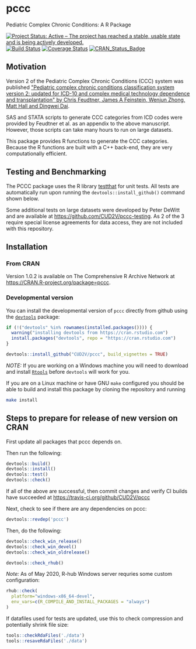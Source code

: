 # pccc
Pediatric Complex Chronic Conditions: A R Package

[![Project Status: Active – The project has reached a stable, usable state and is being actively developed.](http://www.repostatus.org/badges/latest/active.svg)](http://www.repostatus.org/#active)
[![Build Status](https://travis-ci.org/CUD2V/pccc.svg?branch=master)](https://travis-ci.org/CUD2V/pccc)
[![Coverage Status](https://img.shields.io/codecov/c/github/cud2v/pccc/master.svg)](https://codecov.io/github/cud2v/pccc?branch=master)
[![CRAN_Status_Badge](http://www.r-pkg.org/badges/version/pccc)](http://cran.r-project.org/package=pccc)

## Motivation
Version 2 of the Pediatric Complex Chronic Conditions (CCC) system was published 
["Pediatric complex chronic conditions classification system version
2: updated for ICD-10 and complex medical technology dependence and
transplantation" by Chris Feudtner, James A Feinstein, Wenjun Zhong, Matt Hall
and Dingwei Dai](http://bmcpediatr.biomedcentral.com/articles/10.1186/1471-2431-14-199).

SAS and STATA scripts to generate CCC categories from ICD codes were provided by Feudtner et al. 
as an appendix to the above manuscript. However, those scripts can take many hours to run
on large datasets. 

This package provides R functions to generate the CCC categories. Because the R functions
are built with a C++ back-end, they are very computationally efficient.

## Testing and Benchmarking

The PCCC package uses the R library [testthat](http://testthat.r-lib.org) for unit tests. All tests are automatically run upon running the `devtools::install_github()` command shown below.

Some additional tests on large datasets were developed by Peter DeWitt and are available at https://github.com/CUD2V/pccc-testing. As 2 of the 3 require special license agreements for data access, they are not included with this repository.

## Installation

### From CRAN
Version 1.0.2 is available on The Comprehensive R Archive Network at https://CRAN.R-project.org/package=pccc.


### Developmental version

You can install the
developmental version of `pccc` directly from github using the 
[`devtools`](https://github.com/hadley/devtools/) package:

```r
if (!("devtools" %in% rownames(installed.packages()))) {
  warning("installing devtools from https://cran.rstudio.com")
  install.packages("devtools", repo = "https://cran.rstudio.com")
}

devtools::install_github("CUD2V/pccc", build_vignettes = TRUE)
```

*NOTE:* If you are working on a Windows machine you will need to download and
install [`Rtools`](https://cran.r-project.org/bin/windows/Rtools/) before
`devtools` will work for you.

If you are on a Linux machine or have GNU `make` configured you should be able
to build and install this package by cloning the repository and running

```bash
make install
```

## Steps to prepare for release of new version on CRAN

First update all packages that pccc depends on.

Then run the following:

```r
devtools::build()
devtools::install()
devtools::test()
devtools::check()
```

If all of the above are successful, then commit changes and verify CI builds have succeeded at https://travis-ci.org/github/CUD2V/pccc

Next, check to see if there are any dependencies on pccc:

```r
devtools::revdep('pccc')
```

Then, do the following:

```r
devtools::check_win_release()
devtools::check_win_devel()
devtools::check_win_oldrelease()

devtools::check_rhub()
```

*Note:* As of May 2020, R-hub Windows server requries some custom configuration:

```r
rhub::check(
  platform="windows-x86_64-devel",
  env_vars=c(R_COMPILE_AND_INSTALL_PACKAGES = "always")
)
```

If datafiles used for tests are updated, use this to check compression and potentially shrink file size:

```r
tools::checkRdaFiles('./data')
tools::resaveRdaFiles('./data')
```

